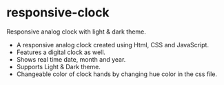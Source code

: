 # responsive-clock
Responsive analog clock with light &amp; dark theme.


- A responsive analog clock created using Html, CSS and JavaScript.
- Features a digital clock as well.
- Shows real time date, month and year.
- Supports Light & Dark theme.
- Changeable color of clock hands by changing hue color in the css file.
